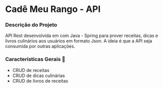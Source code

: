 # Cadê Meu Rango - API

### Descrição do Projeto

API Rest desenvolvida em com Java - Spring para prover receitas, dicas e livros culinários aos usuários em formato Json. A ideia é que a API seja consumida por outras aplicações.

### Características Gerais 🚀

* CRUD de receitas
* CRUD de dicas culinárias
* CRUD de livros de receitas

